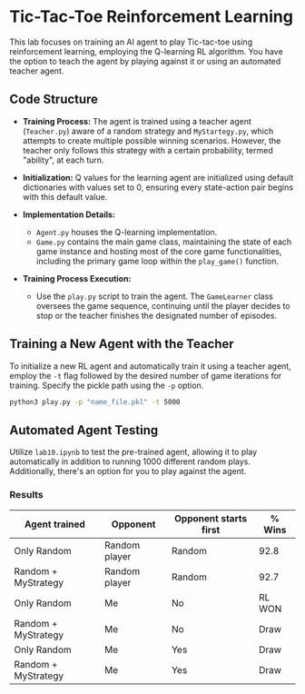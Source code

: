 # Tic-Tac-Toe Reinforcement Learning

This lab focuses on training an AI agent to play Tic-tac-toe using reinforcement learning, employing the Q-learning RL algorithm. You have the option to teach the agent by playing against it or using an automated teacher agent.

## Code Structure

- **Training Process:** The agent is trained using a teacher agent (`Teacher.py`) aware of a random strategy and `MyStartegy.py`, which attempts to create multiple possible winning scenarios. However, the teacher only follows this strategy with a certain probability, termed "ability", at each turn.
  
- **Initialization:** Q values for the learning agent are initialized using default dictionaries with values set to 0, ensuring every state-action pair begins with this default value.

- **Implementation Details:** 
  - `Agent.py` houses the Q-learning implementation.
  - `Game.py` contains the main game class, maintaining the state of each game instance and hosting most of the core game functionalities, including the primary game loop within the `play_game()` function.
  
- **Training Process Execution:** 
  - Use the `play.py` script to train the agent. The `GameLearner` class oversees the game sequence, continuing until the player decides to stop or the teacher finishes the designated number of episodes.

## Training a New Agent with the Teacher

To initialize a new RL agent and automatically train it using a teacher agent, employ the `-t` flag followed by the desired number of game iterations for training. Specify the pickle path using the `-p` option.

```bash
python3 play.py -p "name_file.pkl" -t 5000
```

## Automated Agent Testing

Utilize `lab10.ipynb` to test the pre-trained agent, allowing it to play automatically in addition to running 1000 different random plays. Additionally, there's an option for you to play against the agent.

### Results

Agent trained       | Opponent                          | Opponent starts first     | % Wins  | 
--------------------|-----------------------------------|---------------------------|---------|
Only Random         | Random player                     | Random                    | 92.8    |
Random + MyStrategy | Random player                     | Random                    | 92.7    |
Only Random         | Me                                | No                        | RL WON  |
Random + MyStrategy | Me                                | No                        | Draw    |
Only Random         | Me                                | Yes                       | Draw    |
Random + MyStrategy | Me                                | Yes                       | Draw    |